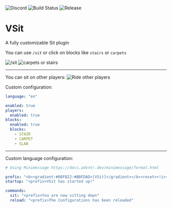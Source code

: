 ![Discord](https://img.shields.io/discord/1322873747535040512)
![Build Status](https://img.shields.io/github/actions/workflow/status/Varilx-Developement/VSit/build.yml?branch=main)
![Release](https://img.shields.io/github/v/release/Varilx-Developement/VSit)

# VSit

A fully customizable Sit plugin

You can use `/sit` or click on blocks like `stairs` or `carpets`

![/sit](assets/slashsit.gif)
![carpets or stairs](assets/carpets.gif)

---

You can sit on other players:
![Ride other players](assets/OtherPlayers.gif)

Custom configuration:

```yaml
language: "en"

enabled: true
players:
  enabled: true
blocks:
  enabled: true
  blocks:
    - STAIR
    - CARPET
    - SLAB
```
---

Custom language configuration:

```yaml
# Using Minimessage https://docs.advntr.dev/minimessage/format.html

prefix: "<b><gradient:#08FB22:#BBFDAD>[VSit]</gradient></b><reset><!i><gray> " # This prefix can be used anywhere as "<prefix>"
startup: "<prefix>VSit has started up!"

commands:
  sit: "<prefix>You are now sitting down"
  reload: "<prefix>The Configurations has been reloaded"
```